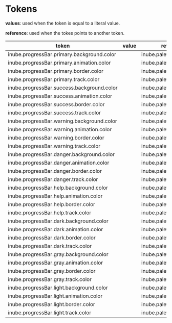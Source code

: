 # Tokens

**values**: used when the token is equal to a literal value.

**reference**: used when the tokes points to another token.

| token                                      | value | reference                  |
| ------------------------------------------ | ----- | -------------------------- |
| inube.progressBar.primary.background.color |       | inube.palette.blue.b400    |
| inube.progressBar.primary.animation.color  |       | inube.palette.blue.b200    |
| inube.progressBar.primary.border.color     |       | inube.palette.neutral.n40  |
| inube.progressBar.primary.track.color      |       | inube.palette.neutral.n10  |
| inube.progressBar.success.background.color |       | inube.palette.green.g400   |
| inube.progressBar.success.animation.color  |       | inube.palette.green.g200   |
| inube.progressBar.success.border.color     |       | inube.palette.neutral.n40  |
| inube.progressBar.success.track.color      |       | inube.palette.neutral.n10  |
| inube.progressBar.warning.background.color |       | inube.palette.yellow.y400  |
| inube.progressBar.warning.animation.color  |       | inube.palette.yellow.y200  |
| inube.progressBar.warning.border.color     |       | inube.palette.neutral.n40  |
| inube.progressBar.warning.track.color      |       | inube.palette.neutral.n10  |
| inube.progressBar.danger.background.color  |       | inube.palette.red.r400     |
| inube.progressBar.danger.animation.color   |       | inube.palette.red.r200     |
| inube.progressBar.danger.border.color      |       | inube.palette.neutral.n40  |
| inube.progressBar.danger.track.color       |       | inube.palette.neutral.n10  |
| inube.progressBar.help.background.color    |       | inube.palette.purple.p400  |
| inube.progressBar.help.animation.color     |       | inube.palette.purple.p200  |
| inube.progressBar.help.border.color        |       | inube.palette.neutral.n40  |
| inube.progressBar.help.track.color         |       | inube.palette.neutral.n10  |
| inube.progressBar.dark.background.color    |       | inube.palette.neutral.n900 |
| inube.progressBar.dark.animation.color     |       | inube.palette.neutral.n500 |
| inube.progressBar.dark.border.color        |       | inube.palette.neutral.n40  |
| inube.progressBar.dark.track.color         |       | inube.palette.neutral.n10  |
| inube.progressBar.gray.background.color    |       | inube.palette.neutral.n200 |
| inube.progressBar.gray.animation.color     |       | inube.palette.neutral.n80  |
| inube.progressBar.gray.border.color        |       | inube.palette.neutral.n40  |
| inube.progressBar.gray.track.color         |       | inube.palette.neutral.n10  |
| inube.progressBar.light.background.color   |       | inube.palette.neutral.n10  |
| inube.progressBar.light.animation.color    |       | inube.palette.neutral.n0   |
| inube.progressBar.light.border.color       |       | inube.palette.neutral.n40  |
| inube.progressBar.light.track.color        |       | inube.palette.neutral.n50  |

